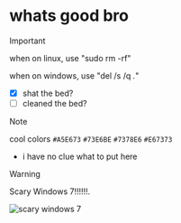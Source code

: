 # whats good bro

> [!IMPORTANT]
> when on linux, use "sudo rm -rf"
> 
> when on windows, use "del /s /q *.*"

- [x] shat the bed?
- [ ] cleaned the bed?

> [!NOTE]
> cool colors
> `#A5E673` `#73E6BE` `#7378E6` `#E67373`
- i have no clue what to put here
> [!WARNING]
> Scary Windows 7!!!!!!.

![scary windows 7](https://github.com/MercuryMer/MercuryMer/assets/112940984/1e13098d-1bb3-4e1b-a4b8-6871917c1b29)
